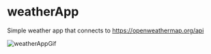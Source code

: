# weatherApp
Simple weather app that connects to https://openweathermap.org/api

![weatherAppGif](https://user-images.githubusercontent.com/50986606/177744632-42bd7c33-73a6-47cb-b4c3-65f3e7e820d5.gif)
